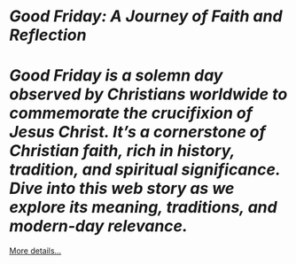 # *Good Friday: A Journey of Faith and Reflection*

# *Good Friday is a solemn day observed by Christians worldwide to commemorate the crucifixion of Jesus Christ. It’s a cornerstone of Christian faith, rich in history, tradition, and spiritual significance. Dive into this web story as we explore its meaning, traditions, and modern-day relevance.*

[More details…](https://spiritualkhazaana.com/web-stories/good-friday-a-journey-of-faith-and-reflection/)
